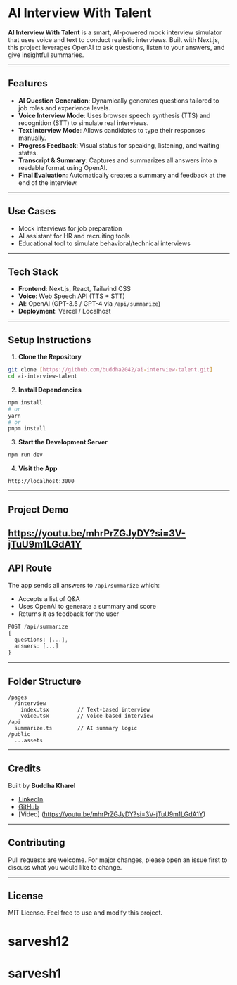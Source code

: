 # AI Interview With Talent

**AI Interview With Talent** is a smart, AI-powered mock interview simulator that uses voice and text to conduct realistic interviews. Built with Next.js, this project leverages OpenAI to ask questions, listen to your answers, and give insightful summaries.

---

##  Features

*  **AI Question Generation**: Dynamically generates questions tailored to job roles and experience levels.
*  **Voice Interview Mode**: Uses browser speech synthesis (TTS) and recognition (STT) to simulate real interviews.
*  **Text Interview Mode**: Allows candidates to type their responses manually.
*  **Progress Feedback**: Visual status for speaking, listening, and waiting states.
*  **Transcript & Summary**: Captures and summarizes all answers into a readable format using OpenAI.
*  **Final Evaluation**: Automatically creates a summary and feedback at the end of the interview.

---

##  Use Cases

* Mock interviews for job preparation
* AI assistant for HR and recruiting tools
* Educational tool to simulate behavioral/technical interviews

---

##  Tech Stack

* **Frontend**: Next.js, React, Tailwind CSS
* **Voice**: Web Speech API (TTS + STT)
* **AI**: OpenAI (GPT-3.5 / GPT-4 via `/api/summarize`)
* **Deployment**: Vercel / Localhost

---

##  Setup Instructions

1. **Clone the Repository**

```bash
git clone [https://github.com/buddha2042/ai-interview-talent.git]
cd ai-interview-talent
```

2. **Install Dependencies**

```bash
npm install
# or
yarn
# or
pnpm install
```

3. **Start the Development Server**

```bash
npm run dev
```

4. **Visit the App**

```
http://localhost:3000
```

---

## Project Demo
https://youtu.be/mhrPrZGJyDY?si=3V-jTuU9m1LGdA1Y
---

##  API Route

The app sends all answers to `/api/summarize` which:

* Accepts a list of Q\&A
* Uses OpenAI to generate a summary and score
* Returns it as feedback for the user

```ts
POST /api/summarize
{
  questions: [...],
  answers: [...]
}
```

---

##  Folder Structure

```
/pages
  /interview
    index.tsx         // Text-based interview
    voice.tsx         // Voice-based interview
/api
  summarize.ts        // AI summary logic
/public
  ...assets
```

---

##  Credits

Built by **Buddha Kharel**

* [LinkedIn](https://www.linkedin.com/in/buddha-kharel-76449a181/)
* [GitHub](https://github.com/buddha2042)
* [Video] (https://youtu.be/mhrPrZGJyDY?si=3V-jTuU9m1LGdA1Y)
---

## Contributing

Pull requests are welcome. For major changes, please open an issue first to discuss what you would like to change.

---

##  License

MIT License. Feel free to use and modify this project.
# sarvesh12
# sarvesh1
